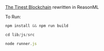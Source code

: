 [The Tinest Blockchain](https://medium.com/crypto-currently/lets-build-the-tiniest-blockchain-e70965a248b) rewritten in ReasonML

To Run:
```js
npm install && npm run build

cd lib/js/src

node runner.js
```
